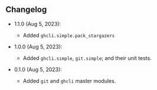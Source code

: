 ## Changelog

- 1.1.0 (Aug 5, 2023):
    - Added `ghcli.simple.pack_stargazers`
- 1.0.0 (Aug 5, 2023):
    - Added `ghcli.simple`, `git.simple`; and their unit tests.

- 0.1.0 (Aug 5, 2023):
    - Added `git` and `ghcli` master modules.